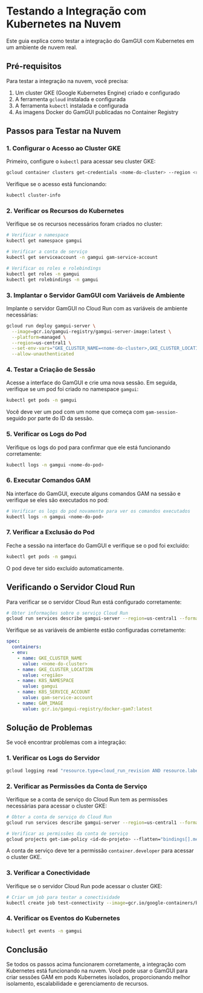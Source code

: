 # Testando a Integração com Kubernetes na Nuvem

Este guia explica como testar a integração do GamGUI com Kubernetes em um ambiente de nuvem real.

## Pré-requisitos

Para testar a integração na nuvem, você precisa:

1. Um cluster GKE (Google Kubernetes Engine) criado e configurado
2. A ferramenta `gcloud` instalada e configurada
3. A ferramenta `kubectl` instalada e configurada
4. As imagens Docker do GamGUI publicadas no Container Registry

## Passos para Testar na Nuvem

### 1. Configurar o Acesso ao Cluster GKE

Primeiro, configure o `kubectl` para acessar seu cluster GKE:

```bash
gcloud container clusters get-credentials <nome-do-cluster> --region <região> --project <id-do-projeto>
```

Verifique se o acesso está funcionando:

```bash
kubectl cluster-info
```

### 2. Verificar os Recursos do Kubernetes

Verifique se os recursos necessários foram criados no cluster:

```bash
# Verificar o namespace
kubectl get namespace gamgui

# Verificar a conta de serviço
kubectl get serviceaccount -n gamgui gam-service-account

# Verificar os roles e rolebindings
kubectl get roles -n gamgui
kubectl get rolebindings -n gamgui
```

### 3. Implantar o Servidor GamGUI com Variáveis de Ambiente

Implante o servidor GamGUI no Cloud Run com as variáveis de ambiente necessárias:

```bash
gcloud run deploy gamgui-server \
  --image=gcr.io/gamgui-registry/gamgui-server-image:latest \
  --platform=managed \
  --region=us-central1 \
  --set-env-vars="GKE_CLUSTER_NAME=<nome-do-cluster>,GKE_CLUSTER_LOCATION=<região>,K8S_NAMESPACE=gamgui,K8S_SERVICE_ACCOUNT=gam-service-account,GAM_IMAGE=gcr.io/gamgui-registry/docker-gam7:latest" \
  --allow-unauthenticated
```

### 4. Testar a Criação de Sessão

Acesse a interface do GamGUI e crie uma nova sessão. Em seguida, verifique se um pod foi criado no namespace `gamgui`:

```bash
kubectl get pods -n gamgui
```

Você deve ver um pod com um nome que começa com `gam-session-` seguido por parte do ID da sessão.

### 5. Verificar os Logs do Pod

Verifique os logs do pod para confirmar que ele está funcionando corretamente:

```bash
kubectl logs -n gamgui <nome-do-pod>
```

### 6. Executar Comandos GAM

Na interface do GamGUI, execute alguns comandos GAM na sessão e verifique se eles são executados no pod:

```bash
# Verificar os logs do pod novamente para ver os comandos executados
kubectl logs -n gamgui <nome-do-pod>
```

### 7. Verificar a Exclusão do Pod

Feche a sessão na interface do GamGUI e verifique se o pod foi excluído:

```bash
kubectl get pods -n gamgui
```

O pod deve ter sido excluído automaticamente.

## Verificando o Servidor Cloud Run

Para verificar se o servidor Cloud Run está configurado corretamente:

```bash
# Obter informações sobre o serviço Cloud Run
gcloud run services describe gamgui-server --region=us-central1 --format=yaml
```

Verifique se as variáveis de ambiente estão configuradas corretamente:

```yaml
spec:
  containers:
  - env:
    - name: GKE_CLUSTER_NAME
      value: <nome-do-cluster>
    - name: GKE_CLUSTER_LOCATION
      value: <região>
    - name: K8S_NAMESPACE
      value: gamgui
    - name: K8S_SERVICE_ACCOUNT
      value: gam-service-account
    - name: GAM_IMAGE
      value: gcr.io/gamgui-registry/docker-gam7:latest
```

## Solução de Problemas

Se você encontrar problemas com a integração:

### 1. Verificar os Logs do Servidor

```bash
gcloud logging read "resource.type=cloud_run_revision AND resource.labels.service_name=gamgui-server" --limit=50
```

### 2. Verificar as Permissões da Conta de Serviço

Verifique se a conta de serviço do Cloud Run tem as permissões necessárias para acessar o cluster GKE:

```bash
# Obter a conta de serviço do Cloud Run
gcloud run services describe gamgui-server --region=us-central1 --format="value(spec.template.spec.serviceAccountName)"

# Verificar as permissões da conta de serviço
gcloud projects get-iam-policy <id-do-projeto> --flatten="bindings[].members" --format="table(bindings.role,bindings.members)" --filter="bindings.members:<conta-de-serviço>"
```

A conta de serviço deve ter a permissão `container.developer` para acessar o cluster GKE.

### 3. Verificar a Conectividade

Verifique se o servidor Cloud Run pode acessar o cluster GKE:

```bash
# Criar um job para testar a conectividade
kubectl create job test-connectivity --image=gcr.io/google-containers/busybox -n gamgui -- wget -q -O- https://kubernetes.default.svc
```

### 4. Verificar os Eventos do Kubernetes

```bash
kubectl get events -n gamgui
```

## Conclusão

Se todos os passos acima funcionarem corretamente, a integração com Kubernetes está funcionando na nuvem. Você pode usar o GamGUI para criar sessões GAM em pods Kubernetes isolados, proporcionando melhor isolamento, escalabilidade e gerenciamento de recursos.
